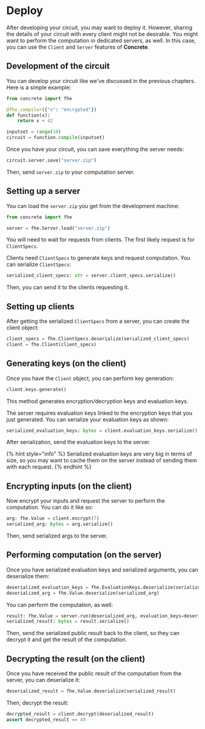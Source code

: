 # Deploy

After developing your circuit, you may want to deploy it. However, sharing the details of your circuit with every client might not be desirable. You might want to perform the computation in dedicated servers, as well. In this case, you can use the `Client` and `Server` features of **Concrete**.

## Development of the circuit

You can develop your circuit like we've discussed in the previous chapters. Here is a simple example:

<!--pytest-codeblocks:skip-->
```python
from concrete import fhe

@fhe.compiler({"x": "encrypted"})
def function(x):
    return x + 42

inputset = range(10)
circuit = function.compile(inputset)
```

Once you have your circuit, you can save everything the server needs:

<!--pytest-codeblocks:skip-->
```python
circuit.server.save("server.zip")
```

Then, send `server.zip` to your computation server.

## Setting up a server

You can load the `server.zip` you get from the development machine:

<!--pytest-codeblocks:skip-->
```python
from concrete import fhe

server = fhe.Server.load("server.zip")
```

You will need to wait for requests from clients. The first likely request is for `ClientSpecs`.

Clients need `ClientSpecs` to generate keys and request computation. You can serialize `ClientSpecs`:

<!--pytest-codeblocks:skip-->
```python
serialized_client_specs: str = server.client_specs.serialize()
```

Then, you can send it to the clients requesting it.

## Setting up clients

After getting the serialized `ClientSpecs` from a server, you can create the client object:

<!--pytest-codeblocks:skip-->
```python
client_specs = fhe.ClientSpecs.deserialize(serialized_client_specs)
client = fhe.Client(client_specs)
```

## Generating keys (on the client)

Once you have the `Client` object, you can perform key generation:

<!--pytest-codeblocks:skip-->
```python
client.keys.generate()
```

This method generates encryption/decryption keys and evaluation keys.

The server requires evaluation keys linked to the encryption keys that you just generated. You can serialize your evaluation keys as shown:

<!--pytest-codeblocks:skip-->
```python
serialized_evaluation_keys: bytes = client.evaluation_keys.serialize()
```

After serialization, send the evaluation keys to the server.

{% hint style="info" %}
Serialized evaluation keys are very big in terms of size, so you may want to cache them on the server instead of sending them with each request.
{% endhint %}

## Encrypting inputs (on the client)

Now encrypt your inputs and request the server to perform the computation. You can do it like so:

<!--pytest-codeblocks:skip-->
```python
arg: fhe.Value = client.encrypt(7)
serialized_arg: bytes = arg.serialize()
```

Then, send serialized args to the server.

## Performing computation (on the server)

Once you have serialized evaluation keys and serialized arguments, you can deserialize them:

<!--pytest-codeblocks:skip-->
```python
deserialized_evaluation_keys = fhe.EvaluationKeys.deserialize(serialized_evaluation_keys)
deserialized_arg = fhe.Value.deserialize(serialized_arg)
```

You can perform the computation, as well:

<!--pytest-codeblocks:skip-->
```python
result: fhe.Value = server.run(deserialized_arg, evaluation_keys=deserialized_evaluation_keys)
serialized_result: bytes = result.serialize()
```

Then, send the serialized public result back to the client, so they can decrypt it and get the result of the computation.

## Decrypting the result (on the client)

Once you have received the public result of the computation from the server, you can deserialize it:

<!--pytest-codeblocks:skip-->
```python
deserialized_result = fhe.Value.deserialize(serialized_result)
```

Then, decrypt the result:

<!--pytest-codeblocks:skip-->
```python
decrypted_result = client.decrypt(deserialized_result)
assert decrypted_result == 49
```

